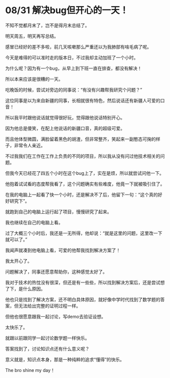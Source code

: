 # 08/31 解决bug但开心的一天！

不知不觉都月末了，岂不是得月末总结了。

明天周五，明天再写总结。

感冒已经好的差不多啦，前几天咳嗽那么严重还以为我肺部有啥毛病了呢。

今天是难得的可以准时走的版本日，不过我却主动加班了一个小时。

为什么呢？因为有一个bug，从早上到下班一直在排查，都没有解决！

所以本来应该是很糟的一天。

吃晚饭的时候，尝试对旁边的同事说：“有没有兴趣帮我研究个问题？”

这位同事是以为来自新疆的同事，长相就很有特色，然后说话还有新疆人可爱的口音！

所以我平时跟他说话就觉得很好玩，觉得跟他说话特别开心。

因为他总是傻笑，在配上他说话的新疆口音，真的超级可爱。

而且他体型微圆，满脸留着黑色的胡渣，但非常整齐，笑起来一副憨态可掬的样子，非常令人亲近。

不过我我们在工作在工作上负责的不同的项目，所以我从没有问过他技术相关的问题。

但我今天已经花了四五个小时在这个bug上了，实在是烦，所以就尝试问他一下。

他抱着试试看的态度帮我看了，这个问题确实有些难度，他竟一下就被吸引住了。

在我的电脑上一起看了快一个小时，还是解决不了后，他留下一句：“这个真的好好研究下”。

就跑到自己的电脑上运行起了项目，慢慢研究了起来。

我也继续在自己的电脑上看。

过了大概三个小时后，我还是一无所得，他却说：“就是这里的问题，这里改一下就可以了。”

我闻声就凑到他电脑上看，可爱的他帮我找到解决方案了！

我太开心了。

问题解决了，同事还愿意帮助你，这种感觉太好了。

我对于技术的热忱没有很深，但还是有一些些，所以找到解决方案后，还是尝试想了下，是什么原因。

他也只是找到了解决方案，还不明白具体原因，就好像中学时代找到了数学题的答案，但无法给出完整的证明过程一样。

但他也很愿意跟我一起讨论，写demo去验证设想。

太快乐了。

就跟以前跟同学一起讨论数学题一样快乐。

答案找到了，讨论知识点还有什么意义呢？

意义就是，知识点本身，那是一种纯粹的追求“懂得”的快乐。

The bro shine my day！